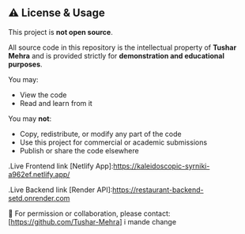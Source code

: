 ## ⚠️ License & Usage

This project is **not open source**.

All source code in this repository is the intellectual property of **Tushar Mehra** and is provided strictly for **demonstration and educational purposes**.

You may:
- View the code
- Read and learn from it

You may **not**:
- Copy, redistribute, or modify any part of the code
- Use this project for commercial or academic submissions
- Publish or share the code elsewhere

.Live Frontend link [Netlify App]:https://kaleidoscopic-syrniki-a962ef.netlify.app/

.Live Backend link [Render API]:https://restaurant-backend-setd.onrender.com

📩 For permission or collaboration, please contact: [https://github.com/Tushar-Mehra]
i mande change
